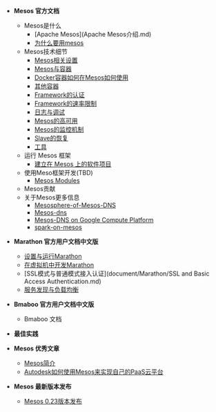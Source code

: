 * **Mesos 官方文档**
    * Mesos是什么
       * [Apache Mesos](Apache Mesos介绍.md)
       * [为什么要用mesos](为什么要用mesos.md)
    * Mesos技术细节
       * [Mesos相关设置](document/runing-Mesos/Configuration.md)
       * [Mesos与容器](document/runing-Mesos/Mesos-Containerizer.md)
       * [Docker容器如何在Mesos如何使用](document/runing-Mesos/Docker-Containerizer.md)
       * [其他容器](document/runing-Mesos/External-Containerizer.md)
       * [Framework的认证](document/runing-Mesos/Framework-Authorization.md)
       * [Framework的速率限制](document/runing-Mesos/Framework-Rate-Limiting.md)
       * [日志与调试](document/runing-Mesos/Mesos-of-Debug-and-Log.md)
       * [Mesos的高可用](document/runing-Mesos/Mesos-High-Availability-Mode.md)
       * [Mesos的监控机制](document/runing-Mesos/Mesos-Observability-Metrics.md)
       * [Slave的恢复](document/runing-Mesos/Slave-Recovery.md)
       * [工具](document/runing-Mesos/Tools.md)
    * 运行 Mesos 框架
       * [建立在 Mesos 上的软件项目](document/Running-mesos-Frameworks/Software-projects-built-on-Mesos.md)
    * 使用Meso框架开发(TBD)
       * [Mesos Modules](document/Mesos-Modeules/Mesos-Modules.md)
    * Mesos贡献
    * 关于Mesos更多信息
	    * [Mesosphere-of-Mesos-DNS](OverView/Mesosphere-of-Mesos-DNS.md)
	    * [Mesos-dns](OverView/mesos-dns.md)
	    * [Mesos-DNS on Google Compute Platform](OverView/Mesos-DNS-on-Google-Compute-Platform.md)
	    * [spark-on-mesos](OverView/spark-on-mesos.md)

* **Marathon 官方用户文档中文版**
    * [设置与运行Marathon](document/Marathon/Marathon.md)
    * [在虚拟机中开发Marathon](document/Marathon/developing-vm.md)
    * [SSL模式与普通模式接入认证](document/Marathon/SSL and Basic Access Authentication.md)
    * [服务发现与负载均衡](document/Marathon/Service-Discovery.md)
* **Bmaboo 官方用户文档中文版**
    * Bmaboo 文档
* **最佳实践**
* **Mesos 优秀文章**
    * [Mesos简介](OverView/Introduction-of-Mesos.md)
    * [Autodesk如何使用Mesos来实现自己的PaaS云平台](Excellent-article/putting-mesos-through-its_paces.md)
* **Mesos 最新版本发布**
    * [Mesos 0.23版本发布](Release/mesos-023-released.md)
